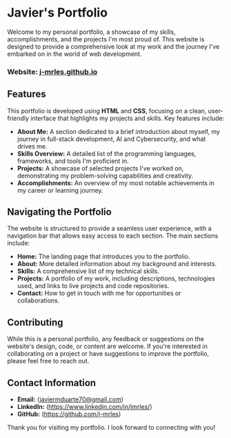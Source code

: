 # Javier's Portfolio

Welcome to my personal portfolio, a showcase of my skills, accomplishments, and the projects I'm most proud of. This website is designed to provide a comprehensive look at my work and the journey I've embarked on in the world of web development.

### Website: [j-mrles.github.io](https://j-mrles.github.io)

## Features

This portfolio is developed using **HTML** and **CSS**, focusing on a clean, user-friendly interface that highlights my projects and skills. Key features include:

- **About Me:** A section dedicated to a brief introduction about myself, my journey in full-stack development, AI and Cybersecurity, and what drives me.
- **Skills Overview:** A detailed list of the programming languages, frameworks, and tools I'm proficient in.
- **Projects:** A showcase of selected projects I've worked on, demonstrating my problem-solving capabilities and creativity.
- **Accomplishments:** An overview of my most notable achievements in my career or learning journey.

## Navigating the Portfolio

The website is structured to provide a seamless user experience, with a navigation bar that allows easy access to each section. The main sections include:

- **Home:** The landing page that introduces you to the portfolio.
- **About:** More detailed information about my background and interests.
- **Skills:** A comprehensive list of my technical skills.
- **Projects:** A portfolio of my work, including descriptions, technologies used, and links to live projects and code repositories.
- **Contact:** How to get in touch with me for opportunities or collaborations.

## Contributing

While this is a personal portfolio, any feedback or suggestions on the website's design, code, or content are welcome. If you're interested in collaborating on a project or have suggestions to improve the portfolio, please feel free to reach out.

## Contact Information

- **Email:** (javiermduarte70@gmail.com)
- **LinkedIn:** (https://www.linkedin.com/in/jmrles/)
- **GitHub:** (https://github.com/j-mrles)

Thank you for visiting my portfolio. I look forward to connecting with you!
